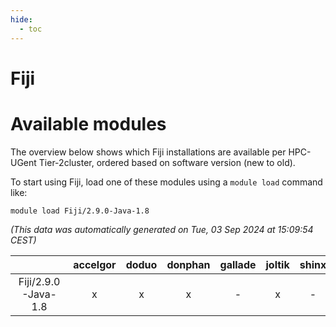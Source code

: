 ```yaml
---
hide:
  - toc
---
```


Fiji
====

# Available modules


The overview below shows which Fiji installations are available per HPC-UGent Tier-2cluster, ordered based on software version (new to old).

To start using Fiji, load one of these modules using a `module load` command like:

```shell
module load Fiji/2.9.0-Java-1.8
```

*(This data was automatically generated on Tue, 03 Sep 2024 at 15:09:54 CEST)*  

| |accelgor|doduo|donphan|gallade|joltik|shinx|skitty|
| :---: | :---: | :---: | :---: | :---: | :---: | :---: | :---: |
|Fiji/2.9.0-Java-1.8|x|x|x|-|x|-|x|
